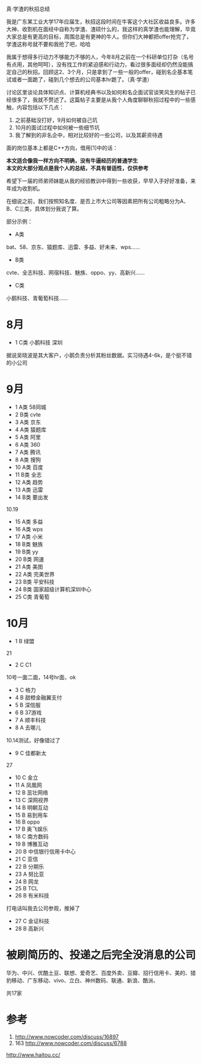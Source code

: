真·学渣的秋招总结

我是广东某工业大学17年应届生，秋招这段时间在牛客这个大社区收益良多。许多大神、收割机在面经中自称为学渣、渣硕什么的，我这样的真学渣也能理解，毕竟大家总是有更高的目标，周围总是有更神的牛人。但你们大神都把offer抢完了，学渣这称号就不要和我抢了吧，哈哈


我属于想得多行动力不够能力不够的人，今年8月之前在一个科研单位打杂（名号有点用，其他呵呵），没有找工作的紧迫感和行动力，看过很多面经却仍然没能搞定自己的秋招。回顾这2、3个月，只是拿到了一些一般的offer，碰到名企基本笔试或者一面跪了，碰到几个想去的公司基本hr跪了。（真·学渣）


讨论区里谈论具体知识点、计算机经典书以及如何和名企面试官谈笑风生的帖子已经很多了，我就不赘述了。这篇帖子主要是从我个人角度聊聊秋招过程中的一些感触，内容包括以下几点：
1. 之前基础没打好，9月如何被自己坑
2. 10月的面试过程中如何被一些细节坑
3. 我了解到的非名企中，相对比较好的一些公司，以及其薪资待遇


面的岗位基本上都是C++方向，借用[1]中的话：

**本文适合像我一样方向不明确，没有牛逼经历的普通学生**   
**本文的大部分观点是我个人的总结，不具有普适性，仅供参考**

希望下一届的师弟师妹能从我的经验教训中得到一些收获，早早入手好好准备，来年成为收割机。

在细说之前，我们按照知名度、是否上市大公司等因素把所有公司粗略分为A、B、C三类，具体划分我说了算。

部分示例：

- A类

bat、58、京东、猿题库、迅雷、多益、好未来、wps……

- B类

cvte、全志科技、网宿科技、魅族、oppo、yy、高新兴……

- C类

小鹅科技、青葡萄科技……

# 8月

- 1 C类 小鹅科技 深圳

据说吴晓波是其大客户，小鹅负责分析其粉丝数据。实习待遇4-6k，是个挺不错的小公司

# 9月

- 1 A类 58同城
- 2 B类 cvte
- 3 A类	京东
- 4 A类	猿题库
- 5 A类 阿里
- 6 A类 360
- 7 A类 腾讯
- 8 A类 搜狗
- 10 A类 百度
- 11 B类 全志
- 12 A类 趋势
- 13 A类 迅雷
- 14 B类 要出发

10.19

- 15 A类 多益
- 16 A类 wps
- 17 A类 小米
- 18 B类 魅族
- 19 B类 yy
- 20 B类 网速
- 21 A类 美图
- 22 A类 完美世界
- 23 B类 平安科技
- 24 B类 国家超级计算机深圳中心
- 25 C类 青葡萄

# 10月

- 1 B 绿盟

21

- 2 C C1

10号一面二面，14号hr面，ok

- 3 C 格力
- 4 B 甜橙金融翼支付
- 5 B 深信服
- 6 B 37游戏
- 7 A 顺丰科技
- 8 A 去哪儿

10.14测试，好像错过了

- 9 C 佳都新太

27

- 10 C 金立
- 11 A 凤凰网
- 12 B 茁壮网络
- 13 C 深网视界
- 14 B 明朝互动
- 15 B 易到用车
- 16 B oppo
- 17 B 奥飞娱乐
- 18 C 南方数码
- 19 B 博雅互动
- 20 B 中信银行信用卡中心
- 21 C 亚信
- 22 B 分期乐
- 23 A 努比亚
- 24 B 网龙
- 25 B TCL
- 26 B 有米科技

打电话叫我去公司参观，推掉了

- 27 C 金证科技
- 28 B 高新兴

# 被刷简历的、投递之后完全没消息的公司

华为、中兴、优酷土豆、联想、爱奇艺、百度外卖、豆瓣、招行信用卡、美的、猎豹移动、广东移动、vivo、立白、神州数码、联通、新浪、酷派、

共17家

# 参考

1. http://www.nowcoder.com/discuss/16897
2. 163 http://www.nowcoder.com/discuss/6788


http://www.haitou.cc/
